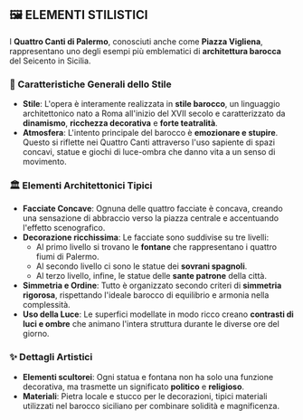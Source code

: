 ## 🖼️ ELEMENTI STILISTICI

I **Quattro Canti di Palermo**, conosciuti anche come **Piazza Vigliena**, rappresentano uno degli esempi più emblematici di **architettura barocca** del Seicento in Sicilia.

### 🎨 Caratteristiche Generali dello Stile
- **Stile**: L'opera è interamente realizzata in **stile barocco**, un linguaggio architettonico nato a Roma all'inizio del XVII secolo e caratterizzato da **dinamismo**, **ricchezza decorativa** e **forte teatralità**.
- **Atmosfera**: L'intento principale del barocco è **emozionare e stupire**. Questo si riflette nei Quattro Canti attraverso l'uso sapiente di spazi concavi, statue e giochi di luce-ombra che danno vita a un senso di movimento.

### 🏛️ Elementi Architettonici Tipici
- **Facciate Concave**: Ognuna delle quattro facciate è concava, creando una sensazione di abbraccio verso la piazza centrale e accentuando l'effetto scenografico.
- **Decorazione ricchissima**: Le facciate sono suddivise su tre livelli:
  - Al primo livello si trovano le **fontane** che rappresentano i quattro fiumi di Palermo.
  - Al secondo livello ci sono le statue dei **sovrani spagnoli**.
  - Al terzo livello, infine, le statue delle **sante patrone** della città.
- **Simmetria e Ordine**: Tutto è organizzato secondo criteri di **simmetria rigorosa**, rispettando l'ideale barocco di equilibrio e armonia nella complessità.
- **Uso della Luce**: Le superfici modellate in modo ricco creano **contrasti di luci e ombre** che animano l'intera struttura durante le diverse ore del giorno.

### ✨ Dettagli Artistici
- **Elementi scultorei**: Ogni statua e fontana non ha solo una funzione decorativa, ma trasmette un significato **politico** e **religioso**.
- **Materiali**: Pietra locale e stucco per le decorazioni, tipici materiali utilizzati nel barocco siciliano per combinare solidità e magnificenza.



